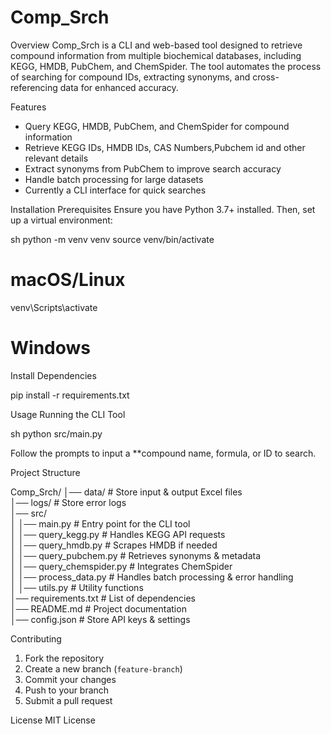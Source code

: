 # Comp_Srch

Overview
Comp_Srch is a CLI and web-based tool designed to retrieve compound information from multiple biochemical databases, including KEGG, HMDB, PubChem, and ChemSpider. The tool automates the process of searching for compound IDs, extracting synonyms, and cross-referencing data for enhanced accuracy.

Features
- Query KEGG, HMDB, PubChem, and ChemSpider for compound information
- Retrieve KEGG IDs, HMDB IDs, CAS Numbers,Pubchem id and other relevant details
- Extract synonyms from PubChem to improve search accuracy
- Handle batch processing for large datasets
- Currently a CLI interface for quick searches


Installation
Prerequisites
Ensure you have Python 3.7+ installed. Then, set up a virtual environment:

sh
python -m venv venv
source venv/bin/activate 
# macOS/Linux
venv\Scripts\activate   
# Windows


Install Dependencies

pip install -r requirements.txt


Usage
Running the CLI Tool

sh
python src/main.py

Follow the prompts to input a **compound name, formula, or ID to search.

Project Structure

Comp_Srch/
│── data/                  # Store input & output Excel files  
│── logs/                  # Store error logs  
│── src/                   
│   │── main.py            # Entry point for the CLI tool  
│   │── query_kegg.py      # Handles KEGG API requests  
│   │── query_hmdb.py      # Scrapes HMDB if needed  
│   │── query_pubchem.py   # Retrieves synonyms & metadata  
│   │── query_chemspider.py # Integrates ChemSpider  
│   │── process_data.py    # Handles batch processing & error handling  
│   │── utils.py           # Utility functions  
│── requirements.txt       # List of dependencies  
│── README.md              # Project documentation  
│── config.json            # Store API keys & settings  


 Contributing
1. Fork the repository
2. Create a new branch (`feature-branch`)
3. Commit your changes
4. Push to your branch
5. Submit a pull request

License
MIT License



